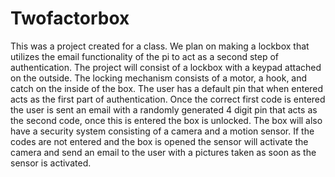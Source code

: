 # Twofactorbox
This was a project created for a class.
We plan on making a lockbox that utilizes the email functionality of the pi to act as a
second step of authentication. The project will consist of a lockbox with a keypad attached on the
outside. The locking mechanism consists of a motor, a hook, and catch on the inside of the box. The user has a default pin that when entered acts as the first part of authentication. Once the correct first code is entered the user is sent an email with a randomly generated 4 digit pin that acts as the second code, once this is entered the box is unlocked. The box will also have a security system consisting of a camera and a motion sensor. If the codes are not entered and the box is opened the sensor will activate the camera and send an email to the user with a pictures taken as soon as the sensor is activated.

